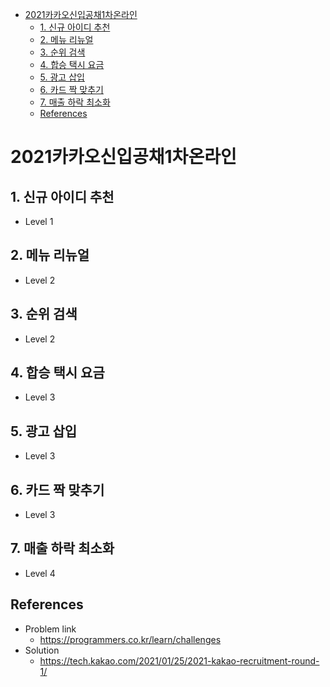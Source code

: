 - [2021카카오신입공채1차온라인](#2021카카오신입공채1차온라인)
  - [1. 신규 아이디 추천](#1-신규-아이디-추천)
  - [2. 메뉴 리뉴얼](#2-메뉴-리뉴얼)
  - [3. 순위 검색](#3-순위-검색)
  - [4. 합승 택시 요금](#4-합승-택시-요금)
  - [5. 광고 삽입](#5-광고-삽입)
  - [6. 카드 짝 맞추기](#6-카드-짝-맞추기)
  - [7. 매출 하락 최소화](#7-매출-하락-최소화)
  - [References](#references)

# 2021카카오신입공채1차온라인

## 1. 신규 아이디 추천
 * Level 1

## 2. 메뉴 리뉴얼
 * Level 2
 
## 3. 순위 검색
 * Level 2
 
## 4. 합승 택시 요금
 * Level 3
 
## 5. 광고 삽입
 * Level 3
 
## 6. 카드 짝 맞추기
 * Level 3
 
## 7. 매출 하락 최소화
 * Level 4


## References 
* Problem link
  * https://programmers.co.kr/learn/challenges
* Solution
  * https://tech.kakao.com/2021/01/25/2021-kakao-recruitment-round-1/